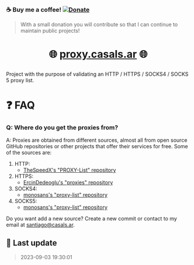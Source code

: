 ### ☕ Buy me a coffee!  [![Donate](https://img.shields.io/badge/Donate-PayPal-green.svg)](https://paypal.me/santicsls)

> With a small donation you will contribute so that I can continue to maintain public projects! 

# <p style="text-align: center;"> 🌐 [proxy.casals.ar](https://proxy.casals.ar) 🌐</p>

Project with the purpose of validating an HTTP / HTTPS / SOCKS4 / SOCKS 5 proxy list. 

# ❓ FAQ

### Q: Where do you get the proxies from?

A: Proxies are obtained from different sources, almost all from open source GitHub repositories or other projects that offer their services for free. Some of the sources are:
1. HTTP:
	- [TheSpeedX's "PROXY-List" repository](https://raw.githubusercontent.com/TheSpeedX/PROXY-List/master/http.txt)
2. HTTPS: 
	- [ErcinDedeoglu's "proxies" repository](https://raw.githubusercontent.com/ErcinDedeoglu/proxies/main/proxies/https.txt)
3. SOCKS4:
	- [monosans's "proxy-list" repository](https://raw.githubusercontent.com/monosans/proxy-list/main/proxies/socks4.txt)
4. SOCKS5:
	- [monosans's "proxy-list" repository](https://raw.githubusercontent.com/monosans/proxy-list/main/proxies/socks5.txt)

Do you want add a new source? Create a new commit or contact to my email at [santiago@casals.ar](mailto:santiago@casals.ar).

## 📝 Last update

> 2023-09-03 19:30:01
